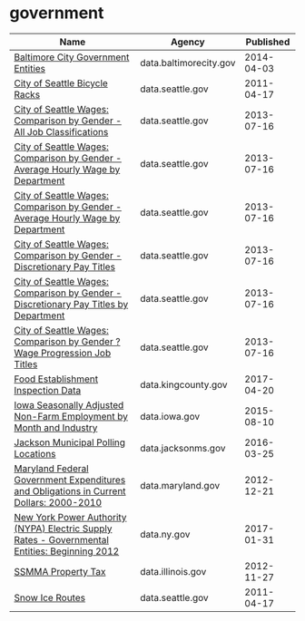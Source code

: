 # government

Name | Agency | Published
---- | ---- | ---------
[Baltimore City Government Entities](../datasets/cut3-c4bx.md) | data.baltimorecity.gov | 2014-04-03
[City of Seattle Bicycle Racks](../datasets/vncn-umqp.md) | data.seattle.gov | 2011-04-17
[City of Seattle Wages: Comparison by Gender - All Job Classifications](../datasets/cf52-s8er.md) | data.seattle.gov | 2013-07-16
[City of Seattle Wages: Comparison by Gender - Average Hourly Wage by Department](../datasets/5jqs-k4qf.md) | data.seattle.gov | 2013-07-16
[City of Seattle Wages: Comparison by Gender - Average Hourly Wage by Department](../datasets/5jqs-k4qf.md) | data.seattle.gov | 2013-07-16
[City of Seattle Wages: Comparison by Gender - Discretionary Pay Titles](../datasets/tptv-57gf.md) | data.seattle.gov | 2013-07-16
[City of Seattle Wages: Comparison by Gender - Discretionary Pay Titles by Department](../datasets/k3hs-aykd.md) | data.seattle.gov | 2013-07-16
[City of Seattle Wages: Comparison by Gender ?Wage Progression Job Titles](../datasets/k9m8-nhz3.md) | data.seattle.gov | 2013-07-16
[Food Establishment Inspection Data](../datasets/f29f-zza5.md) | data.kingcounty.gov | 2017-04-20
[Iowa Seasonally Adjusted Non-Farm Employment by Month and Industry](../datasets/sxz8-4swt.md) | data.iowa.gov | 2015-08-10
[Jackson Municipal Polling Locations](../datasets/x82b-q8rg.md) | data.jacksonms.gov | 2016-03-25
[Maryland Federal Government Expenditures and Obligations in Current Dollars: 2000-2010](../datasets/2qau-gexw.md) | data.maryland.gov | 2012-12-21
[New York Power Authority (NYPA) Electric Supply Rates - Governmental Entities: Beginning 2012](../datasets/tj6m-a24c.md) | data.ny.gov | 2017-01-31
[SSMMA Property Tax](../datasets/jjf8-mx47.md) | data.illinois.gov | 2012-11-27
[Snow Ice Routes](../datasets/65qz-efrq.md) | data.seattle.gov | 2011-04-17

